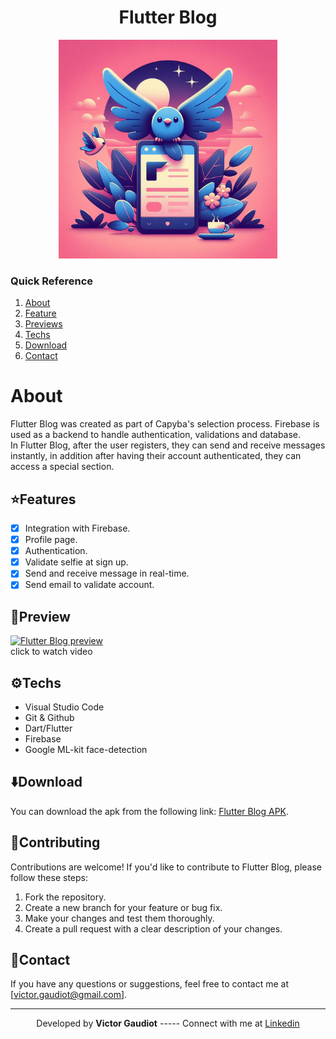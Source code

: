 <h1 align="center"> Flutter Blog </h1>

<div align="center">
    <img src="github/assets/flutterBlog_logo.jpg" width=350/>
</div>

### Quick Reference
1. [About](#about)
2. [Feature](#⭐features)
3. [Previews](#📱preview)
4. [Techs](#⚙️techs)
5. [Download](#⬇️download)
6. [Contact](#📧contact)

# About
Flutter Blog was created as part of Capyba's selection process. Firebase is used as a backend to handle authentication, validations and database.<br>
In Flutter Blog, after the user registers, they can send and receive messages instantly, in addition after having their account authenticated, they can access a special section.

## ⭐Features

- [x] Integration with Firebase.
- [x] Profile page.
- [x] Authentication.
- [x] Validate selfie at sign up.
- [x] Send and receive message in real-time.
- [x] Send email to validate account.

## 📱Preview

[![Flutter Blog preview](https://img.youtube.com/vi/MP4Q3RV0c88/hqdefault.jpg)](https://youtu.be/MP4Q3RV0c88)<br>
click to watch video

## ⚙️Techs
- Visual Studio Code
- Git & Github
- Dart/Flutter
- Firebase
- Google ML-kit face-detection

## ⬇️Download

You can download the apk from the following link: [Flutter Blog APK](https://drive.google.com/file/d/1nBb0BcT8XRIXipsy_6NAqYCILBG5kzEX/view?usp=sharing).

## 🤝Contributing

Contributions are welcome! If you'd like to contribute to Flutter Blog, please follow these steps:

1. Fork the repository.
2. Create a new branch for your feature or bug fix.
3. Make your changes and test them thoroughly.
4. Create a pull request with a clear description of your changes.

## 📧Contact

If you have any questions or suggestions, feel free to contact me at [victor.gaudiot@gmail.com].

---

<p align= center>
Developed by <strong>Victor Gaudiot</strong>   -----   Connect with me at <a href="https://www.linkedin.com/in/victor-gaudiot/"target="_blank">Linkedin</a>
</p>
